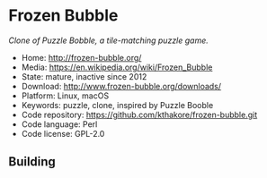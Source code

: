 # Frozen Bubble

_Clone of Puzzle Bobble, a tile-matching puzzle game._

- Home: http://frozen-bubble.org/
- Media: https://en.wikipedia.org/wiki/Frozen_Bubble
- State: mature, inactive since 2012
- Download: http://www.frozen-bubble.org/downloads/
- Platform: Linux, macOS
- Keywords: puzzle, clone, inspired by Puzzle Booble
- Code repository: https://github.com/kthakore/frozen-bubble.git
- Code language: Perl
- Code license: GPL-2.0

## Building
